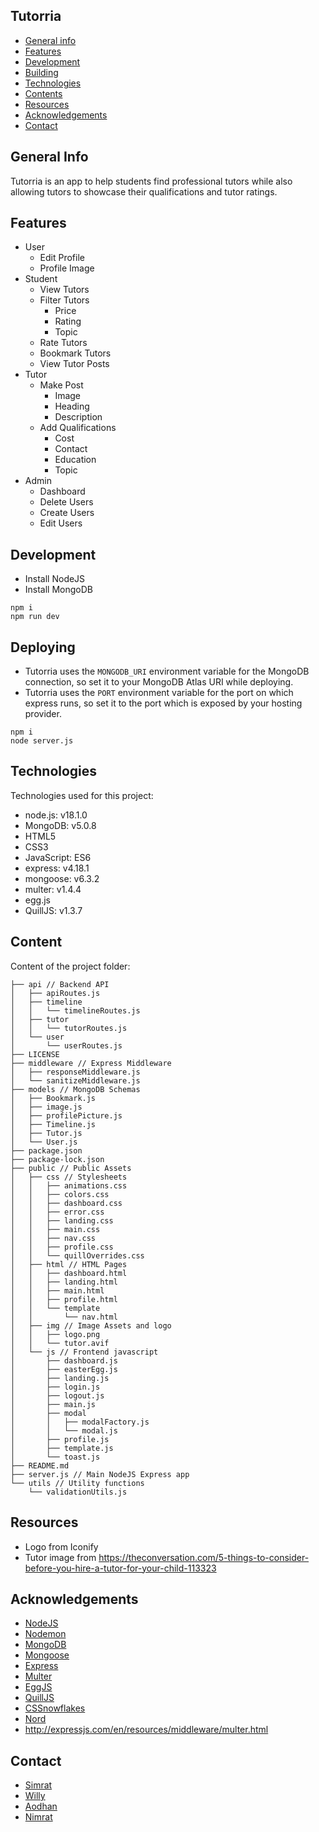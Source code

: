 ## Tutorria

* [General info](#general-info)
* [Features](#features)
* [Development](#development)
* [Building](#building)
* [Technologies](#technologies)
* [Contents](#content)
* [Resources](#resources)
* [Acknowledgements](#acknowledgements)
* [Contact](#Contact)

## General Info
Tutorria is an app to help students find professional tutors while also allowing tutors to showcase their qualifications and tutor ratings.

## Features
- User
    - Edit Profile
    - Profile Image
- Student
    - View Tutors
    - Filter Tutors
        - Price 
        - Rating
        - Topic
    - Rate Tutors
    - Bookmark Tutors
    - View Tutor Posts
- Tutor
    - Make Post
        - Image
        - Heading
        - Description
    - Add Qualifications
        - Cost
        - Contact
        - Education
        - Topic
- Admin
    - Dashboard
    - Delete Users
    - Create Users
    - Edit Users

## Development
- Install NodeJS
- Install MongoDB
```
npm i
npm run dev
```

## Deploying
- Tutorria uses the `MONGODB_URI` environment variable for the MongoDB connection, so set it to your MongoDB Atlas URI while deploying. 
- Tutorria uses the `PORT` environment variable for the port on which express runs, so set it to the port which is exposed by your hosting provider.
```
npm i
node server.js
```

## Technologies
Technologies used for this project:
* node.js: v18.1.0
* MongoDB: v5.0.8
* HTML5
* CSS3
* JavaScript: ES6
* express: v4.18.1
* mongoose: v6.3.2
* multer: v1.4.4
* egg.js
* QuillJS: v1.3.7
	
## Content
Content of the project folder:

```
├── api // Backend API
│   ├── apiRoutes.js
│   ├── timeline
│   │   └── timelineRoutes.js
│   ├── tutor
│   │   └── tutorRoutes.js
│   └── user
│       └── userRoutes.js
├── LICENSE
├── middleware // Express Middleware
│   ├── responseMiddleware.js
│   └── sanitizeMiddleware.js
├── models // MongoDB Schemas
│   ├── Bookmark.js
│   ├── image.js
│   ├── profilePicture.js
│   ├── Timeline.js
│   ├── Tutor.js
│   └── User.js
├── package.json
├── package-lock.json
├── public // Public Assets
│   ├── css // Stylesheets
│   │   ├── animations.css
│   │   ├── colors.css
│   │   ├── dashboard.css
│   │   ├── error.css
│   │   ├── landing.css
│   │   ├── main.css
│   │   ├── nav.css
│   │   ├── profile.css
│   │   └── quillOverrides.css
│   ├── html // HTML Pages
│   │   ├── dashboard.html
│   │   ├── landing.html
│   │   ├── main.html
│   │   ├── profile.html
│   │   └── template
│   │       └── nav.html
│   ├── img // Image Assets and logo
│   │   ├── logo.png
│   │   └── tutor.avif
│   └── js // Frontend javascript
│       ├── dashboard.js
│       ├── easterEgg.js
│       ├── landing.js
│       ├── login.js
│       ├── logout.js
│       ├── main.js
│       ├── modal
│       │   ├── modalFactory.js
│       │   └── modal.js
│       ├── profile.js
│       ├── template.js
│       └── toast.js
├── README.md
├── server.js // Main NodeJS Express app
└── utils // Utility functions
    └── validationUtils.js
```

## Resources
- Logo from Iconify
- Tutor image from https://theconversation.com/5-things-to-consider-before-you-hire-a-tutor-for-your-child-113323

## Acknowledgements 
- [NodeJS](https://nodejs.org/en/)
- [Nodemon](https://github.com/remy/nodemon)
- [MongoDB](https://www.mongodb.com/)
- [Mongoose](https://mongoosejs.com/)
- [Express](https://expressjs.com/)
- [Multer](https://www.npmjs.com/package/multer)
- [EggJS](https://github.com/mikeflynn/egg.js)
- [QuillJS](https://quilljs.com/)
- [CSSnowflakes](https://pajasevi.github.io/CSSnowflakes/)
- [Nord](https://www.nordtheme.com/)
- http://expressjs.com/en/resources/middleware/multer.html 

## Contact
- [Simrat](mailto:simrats169169@gmail.com)
- [Willy](mailto:wliao.dev@gmail.com)
- [Aodhan](mailto:aodhancearnaigh@gmail.com)
- [Nimrat](mailto:nimratcheema03@gmail.com)
